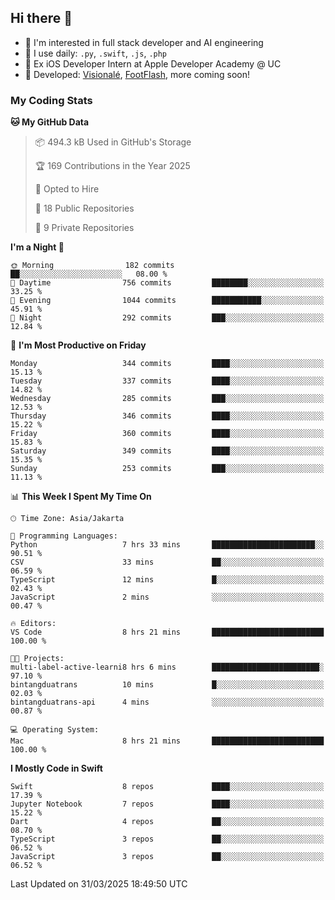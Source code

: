 ## Hi there 👋

- 🤖 I'm interested in full stack developer and AI engineering
- 🌱 I use daily: `.py`, `.swift`, `.js`, `.php`
- 🍎 Ex iOS Developer Intern at Apple Developer Academy @ UC
- 🔨 Developed: [Visionalé](https://apps.apple.com/id/app/visional%C3%A9/id6737191146), [FootFlash](https://apps.apple.com/id/app/footflash/id6550905078), more coming soon!

### My Coding Stats

<!--START_SECTION:waka-->
**🐱 My GitHub Data** 

> 📦 494.3 kB Used in GitHub's Storage 
 > 
> 🏆 169 Contributions in the Year 2025
 > 
> 💼 Opted to Hire
 > 
> 📜 18 Public Repositories 
 > 
> 🔑 9 Private Repositories 
 > 
**I'm a Night 🦉** 

```text
🌞 Morning                182 commits         ██░░░░░░░░░░░░░░░░░░░░░░░   08.00 % 
🌆 Daytime                756 commits         ████████░░░░░░░░░░░░░░░░░   33.25 % 
🌃 Evening                1044 commits        ███████████░░░░░░░░░░░░░░   45.91 % 
🌙 Night                  292 commits         ███░░░░░░░░░░░░░░░░░░░░░░   12.84 % 
```
📅 **I'm Most Productive on Friday** 

```text
Monday                   344 commits         ████░░░░░░░░░░░░░░░░░░░░░   15.13 % 
Tuesday                  337 commits         ████░░░░░░░░░░░░░░░░░░░░░   14.82 % 
Wednesday                285 commits         ███░░░░░░░░░░░░░░░░░░░░░░   12.53 % 
Thursday                 346 commits         ████░░░░░░░░░░░░░░░░░░░░░   15.22 % 
Friday                   360 commits         ████░░░░░░░░░░░░░░░░░░░░░   15.83 % 
Saturday                 349 commits         ████░░░░░░░░░░░░░░░░░░░░░   15.35 % 
Sunday                   253 commits         ███░░░░░░░░░░░░░░░░░░░░░░   11.13 % 
```


📊 **This Week I Spent My Time On** 

```text
🕑︎ Time Zone: Asia/Jakarta

💬 Programming Languages: 
Python                   7 hrs 33 mins       ███████████████████████░░   90.51 % 
CSV                      33 mins             ██░░░░░░░░░░░░░░░░░░░░░░░   06.59 % 
TypeScript               12 mins             █░░░░░░░░░░░░░░░░░░░░░░░░   02.43 % 
JavaScript               2 mins              ░░░░░░░░░░░░░░░░░░░░░░░░░   00.47 % 

🔥 Editors: 
VS Code                  8 hrs 21 mins       █████████████████████████   100.00 % 

🐱‍💻 Projects: 
multi-label-active-learni8 hrs 6 mins        ████████████████████████░   97.10 % 
bintangduatrans          10 mins             █░░░░░░░░░░░░░░░░░░░░░░░░   02.03 % 
bintangduatrans-api      4 mins              ░░░░░░░░░░░░░░░░░░░░░░░░░   00.87 % 

💻 Operating System: 
Mac                      8 hrs 21 mins       █████████████████████████   100.00 % 
```

**I Mostly Code in Swift** 

```text
Swift                    8 repos             ████░░░░░░░░░░░░░░░░░░░░░   17.39 % 
Jupyter Notebook         7 repos             ████░░░░░░░░░░░░░░░░░░░░░   15.22 % 
Dart                     4 repos             ██░░░░░░░░░░░░░░░░░░░░░░░   08.70 % 
TypeScript               3 repos             ██░░░░░░░░░░░░░░░░░░░░░░░   06.52 % 
JavaScript               3 repos             ██░░░░░░░░░░░░░░░░░░░░░░░   06.52 % 
```




 Last Updated on 31/03/2025 18:49:50 UTC
<!--END_SECTION:waka-->

<!--
**nico-samuelson/nico-samuelson** is a ✨ _special_ ✨ repository because its `README.md` (this file) appears on your GitHub profile.

Here are some ideas to get you started:

- 🔭 I’m currently working on ...
- 🌱 I’m currently learning ...
- 👯 I’m looking to collaborate on ...
- 🤔 I’m looking for help with ...
- 💬 Ask me about ...
- 📫 How to reach me: ...
- 😄 Pronouns: ...
- ⚡ Fun fact: ...
-->
